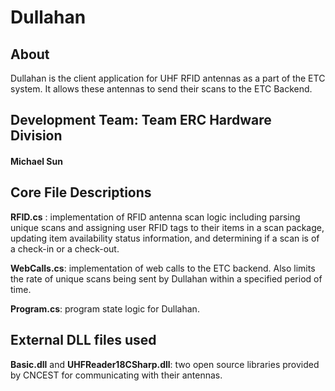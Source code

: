 # Dullahan

## About
Dullahan is the client application for UHF RFID antennas as a part of the ETC system. It allows these antennas to send their scans to the ETC Backend.

## Development Team: Team ERC Hardware Division
#### Michael Sun

## Core File Descriptions
**RFID.cs** : implementation of RFID antenna scan logic including parsing unique scans and assigning user RFID tags to their items in a scan package, updating item availability status information, and determining if a scan is of a check-in or a check-out.

**WebCalls.cs**: implementation of web calls to the ETC backend. Also limits the rate of unique scans being sent by Dullahan within a specified period of time. 

**Program.cs**: program state logic for Dullahan. 

## External DLL files used
**Basic.dll** and **UHFReader18CSharp.dll**: two open source libraries provided by CNCEST for communicating with their antennas. 

